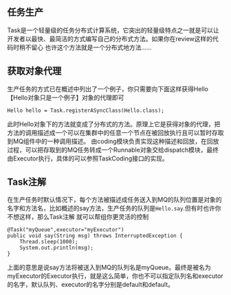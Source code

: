 任务生产
---------------

Task是一个轻量级的任务分布式计算系统，它突出的轻量级特点之一就是可以让开发者以最快、最简洁的方式编写自己的分布式方法。如果你在review这样的代码时稍不留心
也许这个方法就是一个分布式地方法......

## 获取对象代理

生产任务的方式已在概述中列出了一个例子，你只需要向下面这样获得Hello【Hello对象只是一个例子】对象的代理即可

    Hello hello = Task.registerASyncClass(Hello.class);

此时Hello对象下的方法就变成了分布式的方法。原理上它是获得对象的代理，把方法的调用描述成一个可以在集群中的任意一个节点在被回放执行且可以暂时存取到MQ组件中的一种调用描述。
由coding模块负责实现这种描述和回放，在回放过程，可以把存取到的MQ任务转成一个Runnable对象交给dispatch模块，最终由Executor执行，具体的可以参照TaskCoding接口的实现。


## Task注解

在生产任务时默认情况下，每个方法被描述成任务送入到MQ的队列位置是对象的名字和方法名，比如概述的say方法，生产任务的队列是`Hello.say`.但有时也许你不想这样，那么Task注解
就可以帮组你更灵活的控制

    @Task("myQueue",executor="myExecutor")
    public void say(String msg) throws InterruptedException {
        Thread.sleep(1000);
        System.out.println(msg);
    }

上面的意思是说say方法将被送入到MQ的队列名是myQueue。最终是被名为myExecutor的Executor执行，就是这么简单，你也不可以指定队列名和executor的名字，默认队列、executor的名字分别是default和default。








